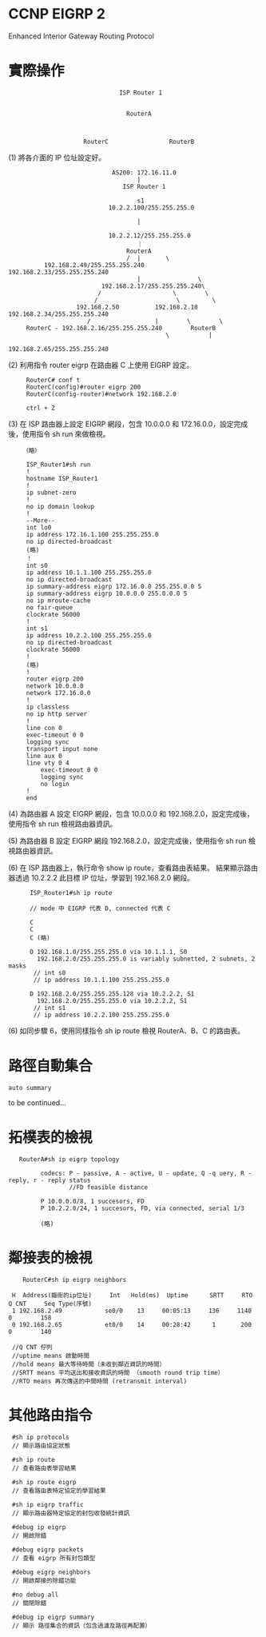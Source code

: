 # CCNP EIGRP 2
Enhanced Interior Gateway Routing Protocol

# 實際操作


                                   ISP Router 1
                     

                                     RouterA
                                     
                                     
                                     
                         RouterC                 RouterB
  


(1) 將各介面的 IP 位址設定好。

                                 AS200: 172.16.11.0
                                        |
                                    ISP Router 1
                               
                                        s1
                                10.2.2.100/255.255.255.0
                                
                                        |

                                10.2.2.12/255.255.255.0
                                        ｜
                                     RouterA
                                     /  |       \
              192.168.2.49/255.255.255.240       192.168.2.33/255.255.255.240
                                        |                \
                              192.168.2.17/255.255.255.240\
                             /                    \        \
                            /                      \         \
                       192.168.2.50          192.168.2.18   192.168.2.34/255.255.255.240
                          /                  |        \        \
         RouterC - 192.168.2.16/255.255.255.240        RouterB   
                                                \           |
                                                      192.168.2.65/255.255.255.240
                                                           
 (2) 利用指令 router eigrp 在路由器 C 上使用 EIGRP 設定。
 
 
         RouterC# conf t
         RouterC(config)#router eigrp 200
         RouterC(config-router)#network 192.168.2.0
         
         ctrl + Z
         
         
  (3) 在 ISP 路由器上設定 EIGRP 網段，包含 10.0.0.0 和 172.16.0.0，設定完成後，使用指令 sh run 來做檢視。
  
  
        （略）
        
         ISP_Router1#sh run
         !
         hostname ISP_Router1
         !
         ip subnet-zero
         !
         no ip domain lookup
         !
         --More--
         int lo0
         ip address 172.16.1.100 255.255.255.0
         no ip directed-broadcast
         (略)
         ！
         int s0
         ip address 10.1.1.100 255.255.255.0
         no ip directed-broadcast
         ip summary-address eigrp 172.16.0.0 255.255.0.0 5
         ip summary-address eigrp 10.0.0.0 255.0.0.0 5
         no ip mroute-cache
         no fair-queue
         clockrate 56000
         !
         int s1
         ip address 10.2.2.100 255.255.255.0
         no ip directed-broadcast
         clockrate 56000
         !
         (略)
         !
         router eigrp 200
         network 10.0.0.0
         network 172.16.0.0
         !
         ip classless
         no ip http server
         !
         line con 0
         exec-timeout 0 0
         logging sync
         transport input none
         line aux 0
         line vty 0 4
             exec-timeout 0 0
             logging sync
             no login
         !
         end
         
         
  (4) 為路由器 A 設定 EIGRP 網段，包含 10.0.0.0 和 192.168.2.0，設定完成後，使用指令 sh run 檢視路由器資訊。
  
  (5) 為路由器 B 設定 EIGRP 網段 192.168.2.0，設定完成後，使用指令 sh run 檢視路由器資訊。
        
  (6) 在 ISP 路由器上，執行命令 show ip route，查看路由表結果。
      結果顯示路由器透過 10.2.2.2 此目標 IP 位址，學習到 192.168.2.0 網段。
  
  
          ISP_Router1#sh ip route
          
          // mode 中 EIGRP 代表 D, connected 代表 C
          
          C
          C
          C (略)
          
          D 192.168.1.0/255.255.255.0 via 10.1.1.1, S0
            192.168.2.0/255.255.255.0 is variably subnetted, 2 subnets, 2 masks
           // int s0
           // ip address 10.1.1.100 255.255.255.0
           
          D 192.168.2.0/255.255.255.128 via 10.2.2.2, S1
            192.168.2.0/255.255.255.0 via 10.2.2.2, S1
           // int s1
           // ip address 10.2.2.100 255.255.255.0
          
  (6) 如同步驟 6，使用同樣指令 sh ip route 檢視 RouterA、B、C 的路由表。
    
  # 路徑自動集合
   
    auto summary 
 
  to be continued...
  
  # 拓樸表的檢視
  
       RouterA#sh ip eigrp topology
             
             codecs: P - passive, A - active, U - update, Q -q uery, R - reply, r - reply status
                     //FD feasible distance
             
             P 10.0.0.0/8, 1 succesors, FD
             P 10.2.2.0/24, 1 succesors, FD, via connected, serial 1/3
             
             (略)
             
 # 鄰接表的檢視
 
        RouterC#sh ip eigrp neighbors
        
     H  Address(臨街的ip位址)     Int   Hold(ms)  Uptime      SRTT     RTO    Q CNT     Seq Type(序號)
     1 192.168.2.49            se0/0    13     00:05:13     136     1140       0        158
     0 192.168.2.65            et0/0    14     00:28:42      1       200       0        140

     //Q CNT 佇列
     //uptime means 啟動時間
     //hold means 最大等待時間（未收到鄰近資訊的時間）
     //SRTT means 平均送出和接收資訊的時間 （smooth round trip time）
     //RTO means 再次傳送的中間時間 (retransmit interval)

 # 其他路由指令
 
     #sh ip protocols
     // 顯示路由協定狀態
     
     #sh ip route
     // 查看路由表學習結果
     
     #sh ip route eigrp
     // 查看路由表特定協定的學習結果
     
     #sh ip eigrp traffic
     // 顯示路由器特定協定的封包收發統計資訊
     
     #debug ip eigrp
     // 開啟除錯
     
     #debug eigrp packets
     // 查看 eigrp 所有封包類型
     
     #debug eigrp neighbors
     // 開啟鄰接的除錯功能
     
     #no debug all
     // 關閉除錯
     
     #debug ip eigrp summary
     // 顯示 路徑集合的資訊（包含過濾及路徑再配置）
     
     





